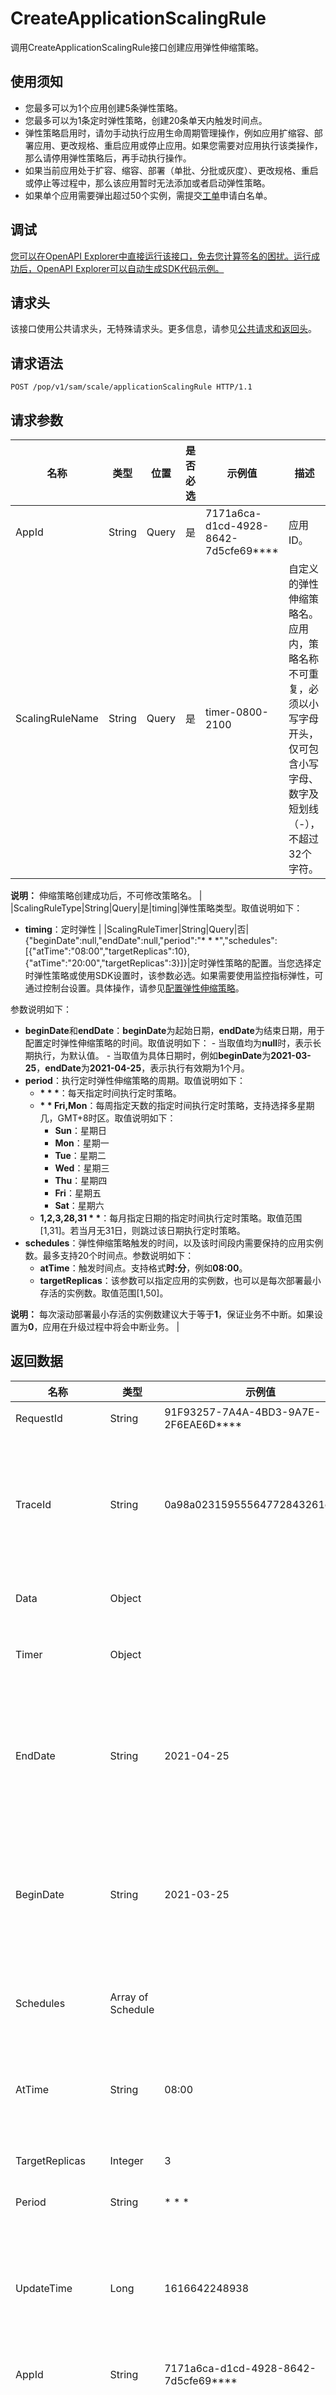 # CreateApplicationScalingRule

调用CreateApplicationScalingRule接口创建应用弹性伸缩策略。

## 使用须知

-   您最多可以为1个应用创建5条弹性策略。
-   您最多可以为1条定时弹性策略，创建20条单天内触发时间点。
-   弹性策略启用时，请勿手动执行应用生命周期管理操作，例如应用扩缩容、部署应用、更改规格、重启应用或停止应用。如果您需要对应用执行该类操作，那么请停用弹性策略后，再手动执行操作。
-   如果当前应用处于扩容、缩容、部署（单批、分批或灰度）、更改规格、重启或停止等过程中，那么该应用暂时无法添加或者启动弹性策略。
-   如果单个应用需要弹出超过50个实例，需提交[工单](https://workorder.console.aliyun.com/#/ticket/createIndex)申请白名单。

## 调试

[您可以在OpenAPI Explorer中直接运行该接口，免去您计算签名的困扰。运行成功后，OpenAPI Explorer可以自动生成SDK代码示例。](https://api.aliyun.com/#product=sae&api=CreateApplicationScalingRule&type=ROA&version=2019-05-06)

## 请求头

该接口使用公共请求头，无特殊请求头。更多信息，请参见[公共请求和返回头](~~126964~~)。

## 请求语法

```
POST /pop/v1/sam/scale/applicationScalingRule HTTP/1.1
```

## 请求参数

|名称|类型|位置|是否必选|示例值|描述|
|--|--|--|----|---|--|
|AppId|String|Query|是|7171a6ca-d1cd-4928-8642-7d5cfe69\*\*\*\*|应用ID。 |
|ScalingRuleName|String|Query|是|timer-0800-2100|自定义的弹性伸缩策略名。应用内，策略名称不可重复，必须以小写字母开头，仅可包含小写字母、数字及短划线（-），不超过32个字符。

 **说明：** 伸缩策略创建成功后，不可修改策略名。 |
|ScalingRuleType|String|Query|是|timing|弹性策略类型。取值说明如下：

 -   **timing**：定时弹性 |
|ScalingRuleTimer|String|Query|否|\{"beginDate":null,"endDate":null,"period":"\* \* \*","schedules":\[\{"atTime":"08:00","targetReplicas":10\},\{"atTime":"20:00","targetReplicas":3\}\]\}|定时弹性策略的配置。当您选择定时弹性策略或使用SDK设置时，该参数必选。如果需要使用监控指标弹性，可通过控制台设置。具体操作，请参见[配置弹性伸缩策略](~~134120~~)。

 参数说明如下：

 -   **beginDate**和**endDate**：**beginDate**为起始日期，**endDate**为结束日期，用于配置定时弹性伸缩策略的时间。取值说明如下：
    -   当取值均为**null**时，表示长期执行，为默认值。
    -   当取值为具体日期时，例如**beginDate**为**2021-03-25**，**endDate**为**2021-04-25**，表示执行有效期为1个月。
-   **period**：执行定时弹性伸缩策略的周期。取值说明如下：
    -   **\* \* \***：每天指定时间执行定时策略。
    -   **\* \* Fri,Mon**：每周指定天数的指定时间执行定时策略，支持选择多星期几，GMT+8时区。取值说明如下：
        -   **Sun**：星期日
        -   **Mon**：星期一
        -   **Tue**：星期二
        -   **Wed**：星期三
        -   **Thu**：星期四
        -   **Fri**：星期五
        -   **Sat**：星期六
    -   **1,2,3,28,31 \* \***：每月指定日期的指定时间执行定时策略。取值范围\[1,31\]。若当月无31日，则跳过该日期执行定时策略。
-   **schedules**：弹性伸缩策略触发的时间，以及该时间段内需要保持的应用实例数。最多支持20个时间点。参数说明如下：
    -   **atTime**：触发时间点。支持格式**时:分**，例如**08:00**。
    -   **targetReplicas**：该参数可以指定应用的实例数，也可以是每次部署最小存活的实例数。取值范围\[1,50\]。

**说明：** 每次滚动部署最小存活的实例数建议大于等于**1**，保证业务不中断。如果设置为**0**，应用在升级过程中将会中断业务。 |

## 返回数据

|名称|类型|示例值|描述|
|--|--|---|--|
|RequestId|String|91F93257-7A4A-4BD3-9A7E-2F6EAE6D\*\*\*\*|请求ID。 |
|TraceId|String|0a98a02315955564772843261e\*\*\*\*|调用链ID，用于精确查询调用信息。 |
|Data|Object| |返回结果。 |
|Timer|Object| |定时弹性伸缩。 |
|EndDate|String|2021-04-25|短期结束日期。若为**null**，则为长期。 |
|BeginDate|String|2021-03-25|短期开始日期。若为**null**，则为长期。 |
|Schedules|Array of Schedule| |单天内触发时间点。 |
|AtTime|String|08:00|时间点。格式：**时:分**。 |
|TargetReplicas|Integer|3|目标实例数。 |
|Period|String|\* \* \*|周期。 |
|UpdateTime|Long|1616642248938|伸缩策略的更新时间。单位：毫秒。 |
|AppId|String|7171a6ca-d1cd-4928-8642-7d5cfe69\*\*\*\*|应用ID。 |
|CreateTime|Long|1616642248938|伸缩策略的创建时间。单位：毫秒。 |
|ScaleRuleEnabled|Boolean|true|是否启用伸缩策略。取值说明如下：

 -   **true**：启用状态。
-   **false**：禁用状态。 |
|ScaleRuleType|String|timing|弹性伸缩策略的类型。取值说明如下：

 -   **timing**：定时弹性 |
|ScaleRuleName|String|timer-0800-2100|弹性伸缩策略的名称。 |

## 示例

请求示例

```
POST /pop/v1/sam/scale/applicationScalingRule?AppId=7171a6ca-d1cd-4928-8642-7d5cfe69****&ScalingRuleName=timer-0800-2100&ScalingRuleType=timing&ScalingRuleTimer={"beginDate":null,"endDate":null,"period":"* * *","schedules":[{"atTime":"08:00","targetReplicas":10},{"atTime":"20:00","targetReplicas":3}]} HTTP/1.1
Host:sae.aliyuncs.com
Content-Type:application/json

公共请求参数
```

正常返回示例

`XML`格式

```
HTTP/1.1 200 OK
Content-Type:application/xml

<CreateApplicationScalingRuleResponse>
    <RequestId>91F93257-7A4A-4BD3-9A7E-2F6EAE6D****</RequestId>
    <TraceId>0a98a02315955564772843261e****</TraceId>
    <Data>
        <Timer>
            <EndDate>2021-04-25</EndDate>
            <BeginDate>2021-03-25</BeginDate>
            <Schedules>
                <AtTime>08:00</AtTime>
                <TargetReplicas>3</TargetReplicas>
            </Schedules>
            <Period>* * *</Period>
        </Timer>
        <UpdateTime>1616642248938</UpdateTime>
        <AppId>7171a6ca-d1cd-4928-8642-7d5cfe69****</AppId>
        <CreateTime>1616642248938</CreateTime>
        <ScaleRuleEnabled>true</ScaleRuleEnabled>
        <ScaleRuleType>timing</ScaleRuleType>
        <ScaleRuleName>timer-0800-2100</ScaleRuleName>
    </Data>
</CreateApplicationScalingRuleResponse>
```

`JSON`格式

```
HTTP/1.1 200 OK
Content-Type:application/json

{
  "RequestId" : "91F93257-7A4A-4BD3-9A7E-2F6EAE6D****",
  "TraceId" : "0a98a02315955564772843261e****",
  "Data" : {
    "Timer" : {
      "EndDate" : "2021-04-25",
      "BeginDate" : "2021-03-25",
      "Schedules" : [ {
        "AtTime" : "08:00",
        "TargetReplicas" : 3
      } ],
      "Period" : "* * *"
    },
    "UpdateTime" : 1616642248938,
    "AppId" : "7171a6ca-d1cd-4928-8642-7d5cfe69****",
    "CreateTime" : 1616642248938,
    "ScaleRuleEnabled" : true,
    "ScaleRuleType" : "timing",
    "ScaleRuleName" : "timer-0800-2100"
  }
}
```

## 错误码

|HttpCode|错误码|错误信息|描述|
|--------|---|----|--|
|400|InstanceExist.ScalingRuleName|The specified ScalingRuleName already exists.|指定的弹性策略名称已存在。|
|400|InvalidScalingRuleDate.BeginAfterEnd|The specified beginning time is later than the ending time.|指定的开始时间晚于结束时间。|
|400|InvalidScalingRuleDate.Format|The specified date is invalid.|指定的日期不合法。正确的格式为yyyy-MM-dd。|
|400|InvalidScalingRuleName.NotFound|The specified ScalingRuleName does not exist.|指定的ScalingRuleName不存在。|
|400|InvalidScalingRuleTime.Conflict|The specified scaling rule time is invalid. Another schedule has been set for the specified time range. Please set a different time.|指定的弹性策略时间无效。该时间段已设置过定时策略，请重新选择时间设置。|
|400|InvalidScalingRuleTime.Format|The specified time is invalid.|指定的时间不合法。正确的格式为HH:mm。|
|400|QuotaExceeded.ScalingRule|The maximum number of application scaling rules is exceeded.|应用弹性策略数量到达上限。|
|400|QuotaExceeded.ScalingRuleTime|The maximum number of scaling policy trigger time is exceeded.|弹性策略触发时间到达上限。|
|400|NoComputeResourceQuota.App.Exceed|You can create %s instances for each application. Please submit a ticket to raise the quota.|每个应用只允许创建%s个实例，请提交工单增加计算资源额度。|
|400|NoComputeResourceQuota.Exceed|Your compute resource is insufficient. Please submit a ticket to raise the quota.|计算资源不足，请提交工单增加计算资源额度。|
|400|NoComputeResourceQuota.User.Exceed|Your account is limited to create %s instances. Please submit a ticket to raise the quota.|您的账户限额%s个实例，请提交工单增加计算资源额度。|
|400|System.Upgrading|The system is being upgraded. Please try again later.|系统正在升级，请稍后操作。|
|400|OperationDenied.SDKNotSupported|Metrics is not supported in SDK|SDK未开放指标弹性规则。|

访问[错误中心](https://error-center.aliyun.com/status/product/sae)查看更多错误码。


